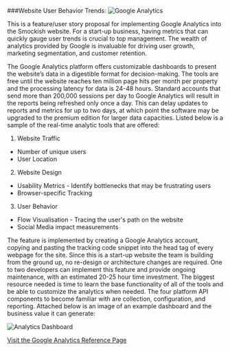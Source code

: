 ###Website User Behavior Trends: ![Google](http://www.google.com/images/logos/google_logo_41.png) Analytics

This is a feature/user story proposal for implementing Google Analytics into the Smockish website. For a start-up business, having metrics that can quickly gauge user trends is crucial to top management. The wealth of analytics provided by Google is invaluable for driving user growth, marketing segmentation, and customer retention. 

The Google Analytics platform offers customizable dashboards to present the website’s data in a digestible format for decision-making. The tools are free until the website reaches ten million page hits per month per property and the processing latency for data is 24-48 hours. Standard accounts that send more than 200,000 sessions per day to Google Analytics will result in the reports being refreshed only once a day. This can delay updates to reports and metrics for up to two days, at which point the software may be upgraded to the premium edition for larger data capacities. Listed below is a sample of the real-time analytic tools that are offered:

1. Website Traffic
  * Number of unique users
  * User Location
  
2. Website Design
  * Usability Metrics - Identify bottlenecks that may be frustrating users
  * Browser-specific Tracking
  
3. User Behavior
  * Flow Visualisation - Tracing the user's path on the website
  * Social Media impact measurements
	
The feature is implemented by creating a Google Analytics account, copying and pasting the tracking code snippet into the head tag of every webpage for the site. Since this is a start-up website the team is building from the ground up, no re-design or architecture changes are required. One to two developers can implement this feature and provide ongoing maintenance, with an estimated 20-25 hour time investment. The biggest resource needed is time to learn the base functionality of all of the tools and be able to customize the analytics when needed. The four platform API components to become familiar with are collection, configuration, and reporting. Attached below is an image of an example dashboard and the business value it can generate: 


![Analytics Dashboard](http://blog.a-m-a.co.uk/wp-content/uploads/2013/10/amadash3.png)

[Visit the Google Analytics Reference Page](http://www.google.com/analytics)

